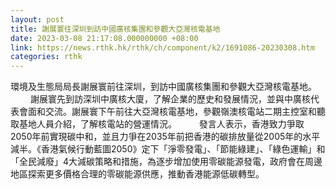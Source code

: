 ```yaml
---
layout: post
title: 謝展寰往深圳到訪中國廣核集團和參觀大亞灣核電基地
date: 2023-03-08 21:17:08.000000000 +08:00
link: https://news.rthk.hk/rthk/ch/component/k2/1691086-20230308.htm
categories: rthk
---
```


環境及生態局局長謝展寰前往深圳，到訪中國廣核集團和參觀大亞灣核電基地。
　　 
謝展寰先到訪深圳中廣核大廈，了解企業的歷史和發展情況，並與中廣核代表會面和交流。謝展寰下午前往大亞灣核電基地，參觀嶺澳核電站二期主控室和聽取基地人員介紹，了解核電站的營運情況。
　　 
發言人表示，香港致力爭取2050年前實現碳中和，並且力爭在2035年前把香港的碳排放量從2005年的水平減半。《香港氣候行動藍圖2050》定下「淨零發電」、「節能綠建」、「綠色運輸」和「全民減廢」4大減碳策略和措施，為逐步增加使用零碳能源發電，政府會在周邊地區探索更多價格合理的零碳能源供應，推動香港能源低碳轉型。

